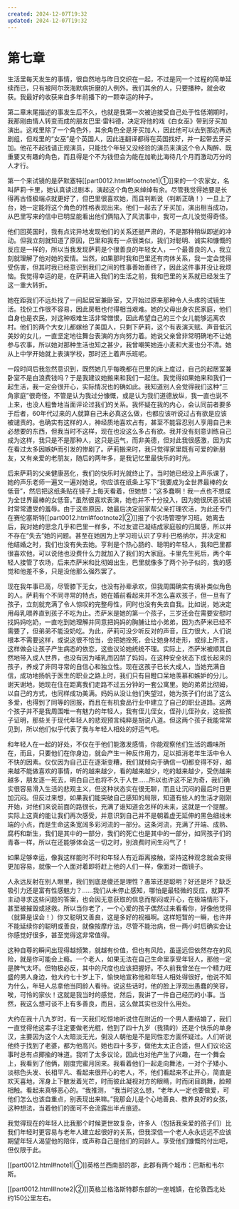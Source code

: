 ```yaml
---
created: 2024-12-07T19:32
updated: 2024-12-07T19:32
---
```

# 第七章

生活里每天发生的事情，很自然地与昨日交织在一起，不过是同一个过程的简单延续而已，只有被阿尔茨海默病折磨的人例外。我们其余的人，只要播种，就会收获。我最好的收获来自多年前播下的一颗幸运的种子。

第二章末尾描述的事发生后不久，也就是我第一次被迫接受自己处于性低潮期时，我那刚由情人转变而成的朋友巴里·雷科德，决定将他的戏《白女巫》带到牙买加演出。这戏里除了一个角色外，其余角色全是牙买加人，因此他可以去到那边再选剧组，但戏里的“女巫”是个英国人，因此连翻译都得在英国找好，并一起带去牙买加。他花不起钱请正规演员，只能找个年轻又没经验的演员来演这个令人陶醉、既重要又有趣的角色，而且得是个不为钱但会为能在加勒比海待几个月而激动万分的人才行。

第一个来试镜的是萨默塞特[[part0012.html#footnote1\|①]]来的一个农家女，名叫萨莉·卡里，她认真读过剧本，演起这个角色来绰绰有余。尽管我觉得她要是长得再古怪极端点就更好了，但巴里很喜欢她，而且判断说（判断正确！）一旦上了台，她一定能将这个角色的性格表现出来。他们一起去了牙买加，演出相当成功，从巴里写来的信中已明显能看出他们俩陷入了风流事中，我可一点儿没觉得奇怪。

他们回英国时，我有点诧异地发现他们的关系还挺严肃的，不是那种稍纵即逝的冲动。但我立刻就知道了原因，巴里和我有一点很类似，我们对聪明、诚实和慷慨的反应是一样的，所以当我发现萨莉是个很善良的年轻女人，一个最善良的人，我立刻就理解了他对她的爱情。当然，如果那时我和巴里还有肉体关系，我一定会觉得受伤害，但其时我已经意识到我们之间的性事善始善终了，因此这件事并没让我烦恼。我觉得幸运的是，在萨莉进入我们的生活之前，我和巴里的关系就已经发生了这一重大转折。

她在距我们不远处找了一间起居室兼卧室，又开始过原来那种令人头疼的试镜生活。找份工作很不容易，因此房租也付得相当艰难。她的父母出身农民家庭，他们自身也是农民，对这种艰难生活非常憎恨，因此希望自己的三个女儿能够远离农村。他们的两个大女儿都嫁给了美国人，只剩下萨莉，这个有表演天赋、声音低沉美妙的女儿，一直坚定地往舞台表演的方向努力着。她说父亲曾非常明确地不让她参与农事，所以她对那种生活也知之甚少，我曾嘲笑她连小麦和大麦也分不清。她从上中学开始就上表演学校，那时还上着声乐班呢。

一段时间后我忽然意识到，既然她几乎每晚都在巴里的床上度过，自己的起居室兼卧室不是白浪费钱吗？于是我建议她搬来和我们一起住。我觉得如果她来和我们一起生活，我一定会很开心，实际情况也的确如此。我知道别人会觉得我们这种“三角家庭”很奇怪，不管是认为我过分慷慨，或是认为我们道德放纵，我一直也说不上来，也没人粗鲁地当面评论过我们的关系。我怀疑在我的内心，会认同前者要多于后者，60年代过来的人就算自己未必真这么做，也都应该听说过占有欲是应该被谴责的。也确实有这样的人，神经质地喜欢占有，甚至不能容忍别人享用自己未必想要的东西，但我当时不这样，现在也没这么多占有欲。我并没有刻意训练自己成为这样，我只是不是那种人，这只是运气，而非美德，但对此我很感激，因为实在看过太多因嫉妒而引发的惨剧了。萨莉搬来时，我只觉得家里既有可爱的新朋友，又有亲爱的老朋友，随后的两年多，是我记忆里最快乐的时光。

后来萨莉的父亲健康恶化，我们的快乐时光就终止了。当时她已经没上声乐课了，她的声乐老师一遍又一遍对她说，你应该在纸条上写下“我要成为全世界最棒的女低音”，然后把这纸条贴在镜子上每天看着，但她想：“这多蠢啊！我一点也不想成为全世界最棒的女低音。”虽然很喜欢表演，她也并不十分投入，因为她很厌恶试镜时常常遭受的羞辱。由于这些原因，她最后决定回家帮父亲打理农活，为此还专门在赛伦塞斯特[[part0012.html#footnote2\|②]]报了个农场管理学习班。她离去后，我对她的思念几乎和巴里一样多，不过友谊已凝结成家庭般的归属感，所以并不存在“失去”她的问题。甚至在她因为上学习班认识了亨利·巴格纳尔，并决定和他结婚之时，我们也没有失去她。亨利是个热心肠的、聪明的年轻人，我和巴里都很喜欢他，可以说他也没费什么力就加入了我们的大家庭。卡里先生死后，两个年轻人接管了农场，后来杰萨米和比彻姆出生，巴里就像多了两个孙子似的，我的感觉和他差不多，只是没他那么强烈罢了。

现在我年事已高，尽管膝下无女，也没有孙辈承欢，但我周围确实有填补类似角色的人。萨莉有个不同寻常的特点，她在婚前看起来并不怎么喜欢孩子，但一旦有了孩子，立刻就充满了令人惊叹的完整母性，同时也没有失去自我。比如说，她决定用母乳喂养直到孩子不吃为止。杰萨米是她的第一个孩子，三岁还会在需要安慰时找妈妈吃奶，一直吃到她理解并同意把妈妈的胸脯让给小弟弟，因为杰萨米已经不需要了，但弟弟不能没奶吃。为此，萨莉可没少听反对的声音，压力很大，人们说根本不需要这样，或说这很不恰当，会把她拴死，会让她身材走形，或综上所言，这样做会让孩子产生病态的依恋，这些议论她统统不理。实际上，杰萨米被顺其自然地带入成人世界，也没有因为哺乳而囚禁了妈妈，在这种安全状态下成长起来的孩子，养成了非同寻常的自信心和独立性。现在这孩子已长大成人，当她充满自信，成功地扬帆于医生的职业之路上时，我们只有目瞪口呆地羡慕和嫉妒的分儿。谢天谢地，她现在住在距离我们走路不过五分钟的一套公寓里。她的弟弟比彻姆，以自己的方式，也同样成功美满。妈妈从没让他们失望过，她为孩子们付出了这么多爱，也得到了同等的回报，而且在有机食品行业中建立了自己的职业道路。这两个孩子并不是我周围唯一有魅力的年轻人，我有侄儿侄女，侄孙儿侄孙女，这些孩子证明，那些关于现代年轻人的悲观预言纯粹是胡说八道。但这两个孩子我能常常见到，所以他们似乎代表了我与年轻人相处的好运气吧。

和年轻人在一起的好处，不仅在于他们能激发感情，你能观察他们生活的趣味所在，而且，只要他们在你身边，就会产生一种反作用力，足以抵消老年生活中令人不快的因素。仅仅因为自己正在逐渐变糟，我们就倾向于确信一切都变得不好，越来越不能做喜欢的事情，听的越来越少，看的越来越少，吃的越来越少，受伤越来越多，朋友逐一死去，明白自己也将不久于人世……所以也许这不足为奇，我们确实很容易滑入生活的悲观主义，但这种状态实在很无聊，而且让沉闷的最后时日更加沉闷。但反过来想，如果我们能突破自己感知的局限，知道有些人的生活才刚刚开始，对他们来说前面的路很长，充满了谁知道会怎样的未来，这就是一个提醒。实际上这真的能让我们再次感受，并意识到自己并不是朝着虚无延伸的黑色细线末端的小点，而是生命这条宽阔多彩河流的一部分。这条河流，充满了开端、成熟、腐朽和新生，我们是其中的一部分，我们的死亡也是其中的一部分，如同孩子们的青春一样，所以在还能够体会这一切之时，别浪费时间生闷气了！

如果足够幸运，像我这样能时不时和年轻人有近距离接触，坚持这种观念就会变得更加容易，就像一个人面对着即将赶上他的人们一样，像面对一面镜子。

人永远反射在别人眼里，我们到底是傻还是理性？愚笨还是聪明？好还是坏？缺乏吸引力还是富有性感魅力？……我们从未停止感知，哪怕是最轻微的反应，就算不主动寻求这些问题的答案，也会因无意获取的信息而郁闷或开心，在极端情形下，甚至被摧毁或拯救。所以当你老了，一个心爱的孩子偶然过来看看你，好像他觉得（就算是误会！）你又聪明又善良，这是多好的祝福啊。这样短暂的一瞬，也许并不能延续你的聪明或善良，就像按摩疗法，尽管不能治病，但一两小时后确实会让你感觉好很多，甚至觉得这非常值得。

这种自尊的瞬间出现得越频繁，就越有价值，但也有风险，虽遥远但依然存在的风险，就是你可能会上瘾。一个老人，如果无法在自己生命里享受年轻人，那他一定是脾气太坏。但物极必反，其中的尺度也应该把握好。不久前我曾坐在一个精力旺盛的男人身边，他大约七十岁上下，愉快地宣称他和年轻人相处得很好，他说不知为什么，年轻人总拿他当同龄人看待。说这些话时，他的脸上浮现出愚蠢的笑容，唉，可怜的家伙！这就是我当时的感觉，然后，我讲了一件自己经历的小事。当然，我这么想可谈不上有多善良，而且，这么做其实也没什么用处。

大约在我十八九岁时，有一天我们吃惊地听说住在附近的一个男人要结婚了，我们一直觉得他这辈子注定要做老光棍，他到了四十九岁（我猜的）还是个快乐的单身汉，主要因为这个人太暗淡无光，倒没人朝他是不是同性恋方面怀疑过。人们听说他终于找到了老婆，都为他高兴。她也四十多岁，做他太太正合适，但人们议论这事时总有点揶揄的味道。我听了太多议论，因此也对他产生了兴趣，在一个舞会上，我看到了他俩，刚度完蜜月回来。我看着他们一起走向舞池，一对个子矮小、淡棕色头发、长相平凡、看起来很开心的老人，不，他们看起来不止开心，简直是欢天喜地，浑身上下散发着光芒，时而彼此凝视对方的眼睛，时而闭目跳舞，脸颊相触。看起来真够恶心的。“我推测， ”我当时这么想，“老年人一定也要做爱，可他们怎么也该自重点，别表现出来嘛。”我那会儿是个心地善良、教养良好的女孩，这种想法，当着他们的面可不会流露出半点痕迹。

我觉得现在的年轻人比我那个时候更世故复杂，许多人（包括我亲爱的孩子们）比我们年轻时更容易与老年人建立起很好的关系，但我深信一个老人永永远远不应该期望年轻人渴望他的陪伴，或声称自己是他们的同龄人。享受他们慷慨的付出吧，但仅限于此。

[[part0012.html#note1\|①]]英格兰西南部的郡，此郡有两个城市：巴斯和韦尔斯。

[[part0012.html#note2\|②]]英格兰格洛斯特郡东部的一座城镇，在伦敦西北处约150公里左右。